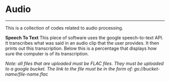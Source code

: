 # Audio
---
This is a collection of codes related to audio processing. 

**Speech To Text**
This piece of software uses the google speech-to-text API. It transcribes what was said in an audio clip that the user provides. It then prints out this transcription. Below this is a percentage that displays how sure the computer is of its transcription.

_Note: all files that are uploaded must be FLAC files. They must be uploaded to a google bucket. The link to the file must be in the form of: gs://bucket-name/file-name.flac_
